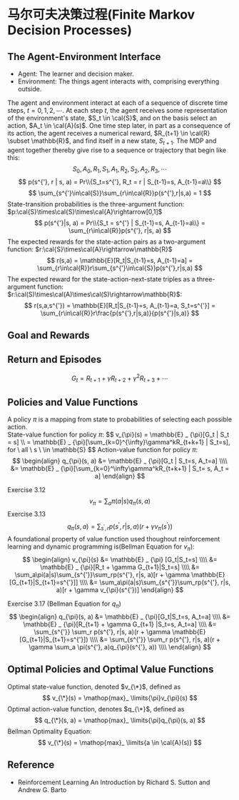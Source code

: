 # 马尔可夫决策过程(Finite Markov Decision Processes)

## The Agent-Environment Interface
* Agent: The learner and decision maker.
* Environment: The things agent interacts with, comprising everything outside.

The agent and environment interact at each of a sequence of discrete time steps, $t = 0, 1, 2, \cdots$. At each step $t$, the agent receives some representation of the environment's state, $S_t \in \cal{S}$, and on the basis select an action, $A_t \in \cal{A}(s)$. One time step later, in part as a consequence of its action, the agent receives a numerical reward, $R_{t+1} \in \cal{R} \subset \mathbb{R}$, and find itself in a new state, $S_{t+1}$. The MDP and agent together thereby give rise to a sequence or trajectory that begin like this:
$$
S_0, A_0, R_1, S_1, A_1, R_2, S_2, A_2, R_3, \cdots
$$
$$
p(s^{'}, r | s, a) =  Pr\\{S_t=s^{'}, R_t = r | S_{t-1}=s, A_{t-1}=a\\}
$$
$$
\sum_{s^{'}\in\cal{S}}\sum_{r\in\cal{R}}p(s^{'},r|s,a) = 1
$$
State-transition probabilities is the three-argument function: $p:\cal{S}\times\cal{S}\times\cal{A}\rightarrow[0,1]$
$$
p(s^{'}|s, a) = Pr\\{S_t = s^{'} | S_{t-1}=s, A_{t-1}=a\\} = \sum_{r\in\cal{R}}p(s^{'}, r|s, a)
$$
The expected rewards for the state-action pairs as a two-argument function: $r:\cal{S}\times\cal{A}\rightarrow\mathbb{R}$
$$
r(s,a) = \mathbb{E}[R_t|S_{t-1}=s, A_{t-1}=a] = \sum_{r\in\cal{R}}r\sum_{s^{'}\in\cal{S}}p(s^{'},r|s,a)
$$
The expected reward for the state-action-next-state triples as a three-argument function: $r:\cal(S)\times\cal(A)\times\cal(S)\rightarrow\mathbb{R}$:
$$
r(s,a,s^{'}) = \mathbb{E}[R_t|S_{t-1}=s, A_{t-1}=a, S_t=s^{'}] = \sum_{r\in\cal{R}}r\frac{p(s^{'},r|s,a)}{p(s^{'}|s,a)}
$$

## Goal and Rewards

## Return and Episodes
$$
G_t = R_{t+1} + \gamma R_{t+2} + \gamma^2R_{t+3} + \cdots
$$
## Policies and Value Functions
A policy $\pi$ is a mapping from state to probabilities of selecting each possible action.  
State-value function for policy $\pi$:
$$
v_{\pi}(s) = \mathbb{E} _ \{\pi}[G_t | S_t = s] \\\\
= \mathbb{E} _ {\pi}[\sum_{k=0}^{\infty}\gamma^kR_{t+k+1} | S_t=s],  for \ all \ s \ \in \mathbb{S}
$$
Action-value function for policy $\pi$:
$$
\begin{align}
q_{\pi}(s, a) &= \mathbb{E} _ {\pi}[G_t | S_t=s, A_t=a] \\\\
&= \mathbb{E} _ {\pi}[\sum_{k=0}^\infty\gamma^kR_{t+k+1} | S_t= s, A_t = a]
\end{align}
$$

Exercise 3.12
$$
v_{\pi} = \sum_{a}\pi(a|s)q_{\pi}(s, a)
$$
Exercise 3.13
$$
q_{\pi}(s, a) = \sum_{s^{'}, r}p(s^{'}, r | s, a)(r + \gamma v_{\pi}(s^{'}))
$$
A foundational property of value function used thoughout reinforcement learning and dynamic programming is(Bellman Equation for $v_{\pi}$):
$$
\begin{align}
v_{\pi}(s) &= \mathbb{E} _ {\pi} [G_t|S_t=s] \\\\
&= \mathbb{E} _ {\pi}[R_t + \gamma G_{t+1}|S_t=s] \\\\
&= \sum_a\pi(a|s)\sum_{s^{'}}\sum_rp(s^{'}, r|s, a)[r + \gamma \mathbb{E}[G_{t+1}|S_{t+1}=s^{'}]] \\\\
&= \sum_a\pi(a|s)\sum_{s^{'}}\sum_rp(s^{'}, r|s, a)[r + \gamma v_{\pi}(s^{'})] 
\end{align}
$$

Exercise 3.17 (Bellman Equation for $q_{\pi}$)
$$
\begin{align}
q_{\pi}(s, a) &= \mathbb{E} _ {\pi}[G_t|S_t=s, A_t=a] \\\\
&= \mathbb{E} _ {\pi}[R_{t+1} + \gamma G_{t+1} |S_t=s, A_t=a] \\\\
&= \sum_{s^{'}} \sum_r p(s^{'}, r|s, a)(r + \gamma \mathbb{E}[G_{t+1}|S_{t+1}=s^{'}]) \\\\
&= \sum_{s^{'}} \sum_r p(s^{'}, r|s, a)(r + \gamma \sum_a \pi(s^{'}, a)q_{\pi}(s^{'}, a)) \\\\
\end{align}
$$

## Optimal Policies and Optimal Value Functions
Optimal state-value function, denoted $v_{\*}$, defined as
$$
v_{\*}(s) = \mathop{max}_ \limits{\pi}v_{\pi}(s)
$$
Optimal action-value function, denotes $q_{\*}$, defined as
$$
q_{\*}(s, a) = \mathop{max}_ \limits{\pi}q_{\pi}(s, a)
$$
Bellman Optimality Equation:
$$
v_{\*}(s) = \mathop{max}_ \limits{a \in \cal{A}(s)}
$$


## Reference
* Reinforcement Learning An Introduction by Richard S. Sutton and Andrew G. Barto

